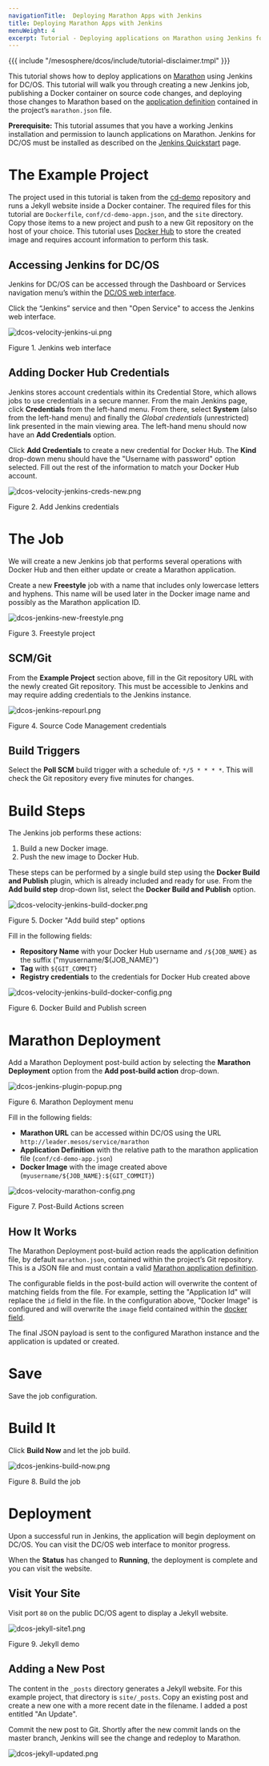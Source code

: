 ```yaml
---
navigationTitle:  Deploying Marathon Apps with Jenkins
title: Deploying Marathon Apps with Jenkins
menuWeight: 4
excerpt: Tutorial - Deploying applications on Marathon using Jenkins for DC/OS
---
```



{{{ include "/mesosphere/dcos/include/tutorial-disclaimer.tmpl" }}}

This tutorial shows how to deploy applications on [Marathon][1] using Jenkins for DC/OS. This tutorial will walk you through creating a new Jenkins job, publishing a Docker container on source code changes, and deploying those changes to Marathon based on the [application definition][3] contained in the project’s `marathon.json` file.

**Prerequisite:**
This tutorial assumes that you have a working Jenkins installation and permission to launch applications on Marathon. Jenkins for DC/OS must be installed as described on the [Jenkins Quickstart](/mesosphere/dcos/services/jenkins/latest/quickstart/) page.



# The Example Project

The project used in this tutorial is taken from the [cd-demo][4] repository and runs a Jekyll website inside a Docker container. The required files for this tutorial are `Dockerfile`, `conf/cd-demo-appn.json`, and the `site` directory. Copy those items to a new project and push to a new Git repository on the host of your choice. This tutorial uses [Docker Hub][6] to store the created image and requires account information to perform this task.

## Accessing Jenkins for DC/OS

Jenkins for DC/OS can be accessed through the Dashboard or Services navigation menu’s within the [DC/OS web interface](/mesosphere/dcos/2.1/gui/).

Click the “Jenkins” service and then "Open Service" to access the Jenkins web interface.

![dcos-velocity-jenkins-ui.png](/mesosphere/dcos/2.1/img/dcos-velocity-jenkins-ui.png)

Figure 1. Jenkins web interface

## Adding Docker Hub Credentials

Jenkins stores account credentials within its Credential Store, which allows jobs to use credentials in a secure manner. From the main Jenkins page, click **Credentials** from the left-hand menu. From there, select **System** (also from the left-hand menu) and finally the *Global credentials* (unrestricted) link presented in the main viewing area. The left-hand menu should now have an **Add Credentials** option.

Click **Add Credentials** to create a new credential for Docker Hub. The **Kind** drop-down menu should have the "Username with password" option selected. Fill out the rest of the information to match your Docker Hub account.

![dcos-velocity-jenkins-creds-new.png](/mesosphere/dcos/2.1/img/dcos-velocity-jenkins-creds-new.png)

Figure 2. Add Jenkins credentials

# The Job

We will create a new Jenkins job that performs several operations with Docker Hub and then either update or create a Marathon application.

Create a new **Freestyle** job with a name that includes only lowercase letters and hyphens. This name will be used later in the Docker image name and possibly as the Marathon application ID.

![dcos-jenkins-new-freestyle.png](/mesosphere/dcos/2.1/img/dcos-jenkins-new-freestyle.png)

Figure 3. Freestyle project

## SCM/Git

From the **Example Project** section above, fill in the Git repository URL with the newly created Git repository. This must be accessible to Jenkins and may require adding credentials to the Jenkins instance.

![dcos-jenkins-repourl.png](/mesosphere/dcos/2.1/img/dcos-jenkins-repourl.png)

Figure 4. Source Code Management credentials

## Build Triggers

Select the **Poll SCM** build trigger with a schedule of: `*/5 * * * *`. This will check the Git repository every five minutes for changes.

# Build Steps

The Jenkins job performs these actions:

1. Build a new Docker image.
1. Push the new image to Docker Hub.

These steps can be performed by a single build step using the **Docker Build and Publish** plugin, which is already included and ready for use. From the **Add build step** drop-down list, select the **Docker Build and Publish** option.

![dcos-velocity-jenkins-build-docker.png](/mesosphere/dcos/2.1/img/dcos-velocity-jenkins-build-docker.png)

Figure 5. Docker "Add build step" options

Fill in the following fields:

* **Repository Name** with your Docker Hub username and `/${JOB_NAME}` as the suffix ("myusername/${JOB_NAME}")
* **Tag** with `${GIT_COMMIT}`
* **Registry credentials** to the credentials for Docker Hub created above

![dcos-velocity-jenkins-build-docker-config.png](/mesosphere/dcos/2.1/img/dcos-velocity-jenkins-build-docker-config.png)

Figure 6. Docker Build and Publish screen

# Marathon Deployment

Add a Marathon Deployment post-build action by selecting the **Marathon Deployment** option from the **Add post-build action** drop-down.

![dcos-jenkins-plugin-popup.png](/mesosphere/dcos/2.1/img/dcos-jenkins-plugin-popup.png)

Figure 6. Marathon Deployment menu

Fill in the following fields:

* **Marathon URL** can be accessed within DC/OS using the URL `http://leader.mesos/service/marathon`
* **Application Definition** with the relative path to the marathon application file (`conf/cd-demo-app.json`)
* **Docker Image** with the image created above (`myusername/${JOB_NAME}:${GIT_COMMIT}`)

![dcos-velocity-marathon-config.png](/mesosphere/dcos/2.1/img/dcos-velocity-marathon-config.png)

Figure 7. Post-Build Actions screen

## How It Works

The Marathon Deployment post-build action reads the application definition file, by default `marathon.json`, contained within the project’s Git repository. This is a JSON file and must contain a valid [Marathon application definition][3].

The configurable fields in the post-build action will overwrite the content of matching fields from the file. For example, setting the "Application Id" will replace the `id` field in the file. In the configuration above, "Docker Image" is configured and will overwrite the `image` field contained within the [docker field][5].

The final JSON payload is sent to the configured Marathon instance and the application is updated or created.

# Save

Save the job configuration.

# Build It

Click **Build Now** and let the job build.

![dcos-jenkins-build-now.png](/mesosphere/dcos/2.1/img/dcos-jenkins-build-now.png)

Figure 8. Build the job

# Deployment

Upon a successful run in Jenkins, the application will begin deployment on DC/OS. You can visit the DC/OS web interface to monitor progress.

When the **Status** has changed to **Running**, the deployment is complete and you can visit the website.

## Visit Your Site

Visit port `80` on the public DC/OS agent to display a Jekyll website.

![dcos-jekyll-site1.png](/mesosphere/dcos/2.1/img/dcos-jekyll-site1.png)

Figure 9. Jekyll demo

## Adding a New Post

The content in the `_posts` directory generates a Jekyll website. For this example project, that directory is `site/_posts`. Copy an existing post and create a new one with a more recent date in the filename. I added a post entitled "An Update".

Commit the new post to Git. Shortly after the new commit lands on the master branch, Jenkins will see the change and redeploy to Marathon.

![dcos-jekyll-updated.png](/mesosphere/dcos/2.1/img/dcos-jekyll-updated.png)

 [1]: https://mesosphere.github.io/marathon/
 [3]: https://mesosphere.github.io/marathon/docs/application-basics.html
 [4]: https://github.com/mesosphere/cd-demo
 [5]: https://mesosphere.github.io/marathon/docs/native-docker.html
 [6]: https://hub.docker.com/
